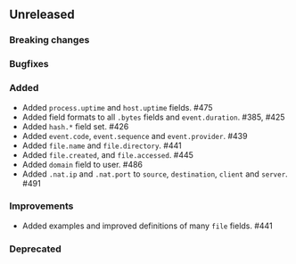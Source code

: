 ## Unreleased

### Breaking changes

### Bugfixes

### Added

* Added `process.uptime` and `host.uptime` fields. #475
* Added field formats to all `.bytes` fields and `event.duration`. #385, #425
* Added `hash.*` field set. #426
* Added `event.code`, `event.sequence` and `event.provider`. #439
* Added `file.name` and `file.directory`. #441
* Added `file.created`, and `file.accessed`. #445
* Added `domain` field to user. #486
* Added `.nat.ip` and `.nat.port` to `source`, `destination`, `client` and `server`. #491 


### Improvements

* Added examples and improved definitions of many `file` fields. #441

### Deprecated


<!-- All empty sections:

## Unreleased

### Breaking changes

### Bugfixes

### Added

### Improvements

### Deprecated

-->
